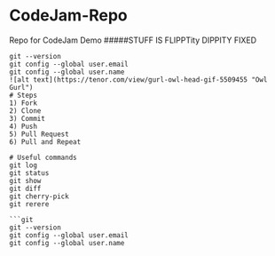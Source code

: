 # CodeJam-Repo
Repo for CodeJam Demo
#####STUFF IS FLIPPTity DIPPITY FIXED
```git
git --version
git config --global user.email
git config --global user.name
![alt text](https://tenor.com/view/gurl-owl-head-gif-5509455 "Owl Gurl")
# Steps
1) Fork
2) Clone
3) Commit
4) Push
5) Pull Request
6) Pull and Repeat

# Useful commands
git log
git status
git show
git diff
git cherry-pick
git rerere

```git
git --version
git config --global user.email
git config --global user.name

